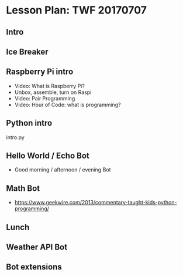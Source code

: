 # Lesson Plan: TWF 20170707

## Intro

## Ice Breaker

## Raspberry Pi intro

* Video: What is Raspberry Pi?
* Unbox, assemble, turn on Raspi
* Video: Pair Programming
* Video: Hour of Code: what is programming?

## Python intro

intro.py

## Hello World / Echo Bot

* Good morning / afternoon / evening Bot

## Math Bot

* https://www.geekwire.com/2013/commentary-taught-kids-python-programming/

## Lunch

## Weather API Bot

## Bot extensions

